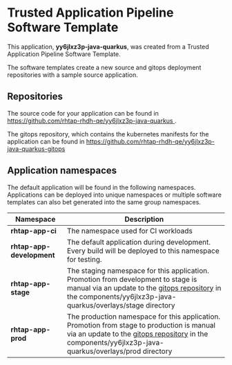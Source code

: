 # Trusted Application Pipeline Software Template

This application, **yy6jlxz3p-java-quarkus**, was created from a Trusted Application Pipeline Software Template.

The software templates create a new source and gitops deployment repositories with a sample source application. 

## Repositories

The source code for your application can be found in [https://github.com/rhtap-rhdh-qe/yy6jlxz3p-java-quarkus ](https://github.com/rhtap-rhdh-qe/yy6jlxz3p-java-quarkus ).
 
The gitops repository, which contains the kubernetes manifests for the application can be found in 
[https://github.com/rhtap-rhdh-qe/yy6jlxz3p-java-quarkus-gitops ](https://github.com/rhtap-rhdh-qe/yy6jlxz3p-java-quarkus-gitops ) 

## Application namespaces 

The default application will be found in the following namespaces. Applications can be deployed into unique namespaces or multiple software templates can also bet generated into the same group namespaces.  

|  Namespace   |  Description   |  
| -------- | -------- |
| **rhtap-app-ci** | The namespace used for CI workloads |
| **rhtap-app-development** | The default application during development. Every build will be deployed to this namespace for testing. |
| **rhtap-app-stage** | The staging namespace for this application. Promotion from development to stage is manual via an update to the [gitops repository](https://github.com/rhtap-rhdh-qe/yy6jlxz3p-java-quarkus-gitops ) in the components/yy6jlxz3p-java-quarkus/overlays/stage directory |
| **rhtap-app-prod** | The production namespace for this application. Promotion from stage to production is manual via an update to the [gitops repository](https://github.com/rhtap-rhdh-qe/yy6jlxz3p-java-quarkus-gitops ) in the components/yy6jlxz3p-java-quarkus/overlays/prod directory |